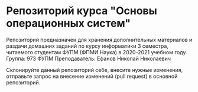 # Репозиторий курса "Основы операционных систем"

Репозиторий предназначен для хранения дополнительных материалов и раздачи домашних заданий по курсу информатики 3 семестра, читаемого студентам ФУПМ (ФПМИ.Наука) в 2020-2021 учебном году.
Группа: 973 ФУПМ
Преподаватель: Ефанов Николай Николаевич

Склонируйте данный репозиторий себе, внесите нужные изменения, отправьте запрос на внесение изменений (pull request) в основной репозиторий.

